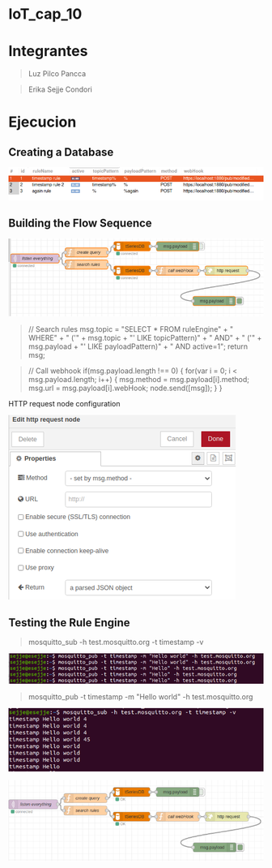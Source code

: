# IoT_cap_10
# Integrantes
> Luz Pilco Pancca 

> Erika Sejje Condori

# Ejecucion

## Creating a Database

![db](https://github.com/esejjec/IoT_Cap10/blob/main/img/figure0.png?raw=true)

## Building the Flow Sequence

![sq](https://github.com/esejjec/IoT_Cap10/blob/main/img/figure10.png?raw=true)

> // Search rules
> msg.topic = "SELECT * FROM ruleEngine" +
>	" WHERE" +
>	" ('" + msg.topic + "' LIKE topicPattern)" +
>	" AND" +
>	" ('" + msg.payload + "' LIKE payloadPattern)" +
>	" AND active=1";
> return msg;

> // Call webhook
> if(msg.payload.length !== 0)
> {
>	for(var i = 0; i < msg.payload.length; i++)
>	{
>		msg.method = msg.payload[i].method;
>		msg.url = msg.payload[i].webHook;
>		node.send([msg]);
>	}
>}


HTTP request node configuration

![http](https://github.com/esejjec/IoT_Cap10/blob/main/img/figure5.png?raw=true)

## Testing the Rule Engine

> mosquitto_sub -h test.mosquitto.org -t timestamp -v

![sq4](https://github.com/esejjec/IoT_Cap10/blob/main/img/figure4.png?raw=true)

> mosquitto_pub -t timestamp -m "Hello world" -h test.mosquitto.org

![sq3](https://github.com/esejjec/IoT_Cap10/blob/main/img/figure3.png?raw=true)



![sq10](https://github.com/esejjec/IoT_Cap10/blob/main/img/figure%201.png?raw=true)
